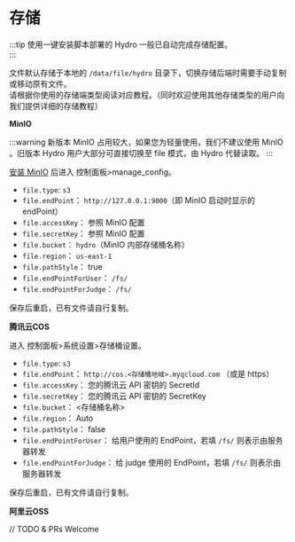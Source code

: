 # 存储

:::tip
使用一键安装脚本部署的 Hydro 一般已自动完成存储配置。  
:::

文件默认存储于本地的 `/data/file/hydro` 目录下，切换存储后端时需要手动复制或移动原有文件。  
请根据你使用的存储端类型阅读对应教程。（同时欢迎使用其他存储类型的用户向我们提供详细的存储教程）

**MinIO**

:::warning
新版本 MinIO 占用较大，如果您为轻量使用，我们不建议使用 MinIO 。旧版本 Hydro 用户大部分可直接切换至 file 模式，由 Hydro 代替读取。
:::

[安装 MinIO](https://min.io/) 后进入 控制面板>manage_config。

- `file.type`: `s3`
- `file.endPoint`： `http://127.0.0.1:9000`（即 MinIO 启动时显示的 endPoint）
- `file.accessKey`： 参照 MinIO 配置
- `file.secretKey`： 参照 MinIO 配置
- `file.bucket`： `hydro`（MinIO 内部存储桶名称）
- `file.region`： `us-east-1`
- `file.pathStyle`： true
- `file.endPointForUser`： `/fs/`
- `file.endPointForJudge`： `/fs/`

保存后重启，已有文件请自行复制。

**腾讯云COS**

进入 控制面板>系统设置>存储桶设置。

- `file.type`: `s3`
- `file.endPoint`： `http://cos.<存储桶地域>.myqcloud.com` （或是 https）
- `file.accessKey`： 您的腾讯云 API 密钥的 SecretId
- `file.secretKey`： 您的腾讯云 API 密钥的 SecretKey
- `file.bucket`： <存储桶名称>
- `file.region`： Auto
- `file.pathStyle`： false
- `file.endPointForUser`： 给用户使用的 EndPoint，若填 `/fs/` 则表示由服务器转发
- `file.endPointForJudge`： 给 judge 使用的 EndPoint，若填 `/fs/` 则表示由服务器转发

保存后重启，已有文件请自行复制。

**阿里云OSS**

// TODO & PRs Welcome
